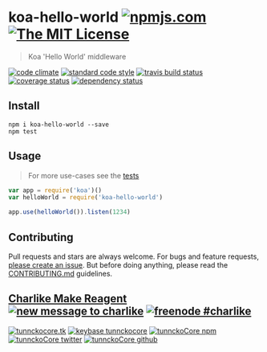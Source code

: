 # koa-hello-world [![npmjs.com][npmjs-img]][npmjs-url] [![The MIT License][license-img]][license-url]

> Koa 'Hello World' middleware

[![code climate][codeclimate-img]][codeclimate-url] [![standard code style][standard-img]][standard-url] [![travis build status][travis-img]][travis-url] [![coverage status][coveralls-img]][coveralls-url] [![dependency status][david-img]][david-url]


## Install
```
npm i koa-hello-world --save
npm test
```


## Usage
> For more use-cases see the [tests](./test.js)

```js
var app = require('koa')()
var helloWorld = require('koa-hello-world')

app.use(helloWorld()).listen(1234)
```


## Contributing

Pull requests and stars are always welcome. For bugs and feature requests, [please create an issue](https://github.com/tunnckoCore/koa-hello-world/issues/new).
But before doing anything, please read the [CONTRIBUTING.md](./CONTRIBUTING.md) guidelines.


## [Charlike Make Reagent](http://j.mp/1stW47C) [![new message to charlike][new-message-img]][new-message-url] [![freenode #charlike][freenode-img]][freenode-url]

[![tunnckocore.tk][author-www-img]][author-www-url] [![keybase tunnckocore][keybase-img]][keybase-url] [![tunnckoCore npm][author-npm-img]][author-npm-url] [![tunnckoCore twitter][author-twitter-img]][author-twitter-url] [![tunnckoCore github][author-github-img]][author-github-url]


[npmjs-url]: https://www.npmjs.com/package/koa-hello-world
[npmjs-img]: https://img.shields.io/npm/v/koa-hello-world.svg?label=koa-hello-world

[license-url]: https://github.com/tunnckoCore/koa-hello-world/blob/master/LICENSE.md
[license-img]: https://img.shields.io/badge/license-MIT-blue.svg


[codeclimate-url]: https://codeclimate.com/github/tunnckoCore/koa-hello-world
[codeclimate-img]: https://img.shields.io/codeclimate/github/tunnckoCore/koa-hello-world.svg

[travis-url]: https://travis-ci.org/tunnckoCore/koa-hello-world
[travis-img]: https://img.shields.io/travis/tunnckoCore/koa-hello-world.svg

[coveralls-url]: https://coveralls.io/r/tunnckoCore/koa-hello-world
[coveralls-img]: https://img.shields.io/coveralls/tunnckoCore/koa-hello-world.svg

[david-url]: https://david-dm.org/tunnckoCore/koa-hello-world
[david-img]: https://img.shields.io/david/dev/tunnckoCore/koa-hello-world.svg

[standard-url]: https://github.com/feross/standard
[standard-img]: https://img.shields.io/badge/code%20style-standard-brightgreen.svg


[author-www-url]: http://www.tunnckocore.tk
[author-www-img]: https://img.shields.io/badge/www-tunnckocore.tk-fe7d37.svg

[keybase-url]: https://keybase.io/tunnckocore
[keybase-img]: https://img.shields.io/badge/keybase-tunnckocore-8a7967.svg

[author-npm-url]: https://www.npmjs.com/~tunnckocore
[author-npm-img]: https://img.shields.io/badge/npm-~tunnckocore-cb3837.svg

[author-twitter-url]: https://twitter.com/tunnckoCore
[author-twitter-img]: https://img.shields.io/badge/twitter-@tunnckoCore-55acee.svg

[author-github-url]: https://github.com/tunnckoCore
[author-github-img]: https://img.shields.io/badge/github-@tunnckoCore-4183c4.svg

[freenode-url]: http://webchat.freenode.net/?channels=charlike
[freenode-img]: https://img.shields.io/badge/freenode-%23charlike-5654a4.svg

[new-message-url]: https://github.com/tunnckoCore/messages
[new-message-img]: https://img.shields.io/badge/send%20me-message-green.svg
